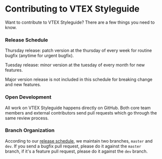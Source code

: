 # Contributing to VTEX Styleguide

Want to contribute to VTEX Styleguide? There are a few things you need to know.

### Release Schedule
Thursday release: patch version at the thursday of every week for routine bugfix (anytime for urgent bugfix).

Tuesday release: minor version at the tuesday of every month for new features.

Major version release is not included in this schedule for breaking change and new features.

### Open Development
All work on VTEX Styleguide happens directly on GitHub. Both core team members and external contributors send pull requests which go through the same review process.

### Branch Organization
According to our [release schedule](#release-schedule), we maintain two branches, `master` and `dev`. If you send a bugfix pull request, please do it against the `master` branch, if it's a feature pull request, please do it against the `dev` branch.
